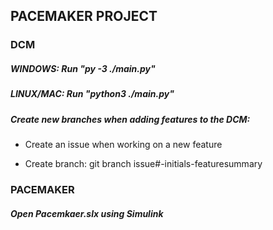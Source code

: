 ## PACEMAKER PROJECT

### DCM

##### WINDOWS: Run "py -3 ./main.py" 

##### LINUX/MAC: Run "python3 ./main.py"

##### Create new branches when adding features to the DCM:

  - Create an issue when working on a new feature

  - Create branch: git branch issue#-initials-featuresummary

### PACEMAKER

##### Open Pacemkaer.slx using Simulink 
